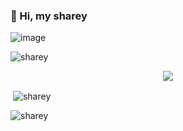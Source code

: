 ### 👋 Hi, my sharey

![image](https://www.projectskygame.com/gallery_gen/c825e5e5389afe86225294e9b10aad10_3000x1804.png)


<p align="left"> <img src="https://komarev.com/ghpvc/?username=sharey1332&label=Profile%20views&color=0e75b6&style=flat" alt="sharey" /> </p>



<div align="center">
<a href="https://discord.com/users/1032027258157809685" title="Discord Profile"><img src="https://i.hizliresim.com/m7mdbcu.png"></a>
</div>


<p>&nbsp;<img align="center" src="https://github-readme-stats.vercel.app/api?username=sharey1332&show_icons=true&theme=dracula&locale=en" alt="sharey"/></p>

<p><img align="center" src="https://github-readme-streak-stats.herokuapp.com/?user=sharey1332&theme=dracula" alt="sharey" /></p>
